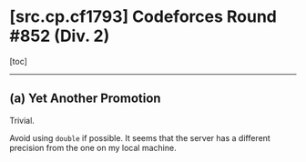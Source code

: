 # [src.cp.cf1793] Codeforces Round #852 (Div. 2)

[toc]

---

## (a) Yet Another Promotion

Trivial.

Avoid using `double` if possible. It seems that the server has a different precision from the one on my local machine.
